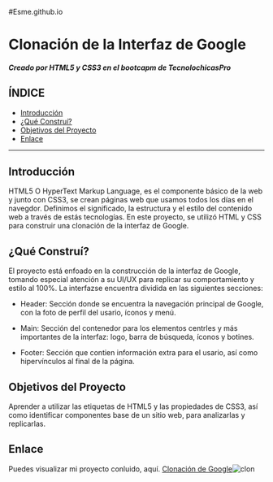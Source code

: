#Esme.github.io
# Clonación de la Interfaz de Google
##### Creado por HTML5 y CSS3 en el bootcapm de TecnolochicasPro

## ÍNDICE
* [Introducción](https://github.com/EsmeTrejo/EsmeTrejo.github.io/blob/main/README.md#introducci%C3%B3n)
* [¿Qué Construí?](https://github.com/EsmeTrejo/EsmeTrejo.github.io/blob/main/README.md#qu%C3%A9-constru%C3%AD)
* [Objetivos del Proyecto](https://github.com/EsmeTrejo/EsmeTrejo.github.io/blob/main/README.md#objetivos-del-proyecto)
* [Enlace](https://github.com/EsmeTrejo/EsmeTrejo.github.io/blob/main/README.md#enlace)

***

##  Introducción
HTML5 O HyperText Markup Language, es el componente básico de la web y junto con CSS3, se crean
páginas web que usamos todos los días en el navegdor. Definimos el significado, la estructura y 
el estilo del contenido web a través de estás tecnologías.
En este proyecto, se utilizó HTML y CSS para construir una clonación de la interfaz de Google.

## ¿Qué Construí?
El proyecto está enfoado en la construcción de la interfaz de Google, tomando especial 
atención a su UI/UX para replicar su comportamiento y estilo al 100%. La interfazse encuentra 
dividida en las siguientes secciones: 

* Header: Sección donde se encuentra la navegación principal de Google, con la foto de perfil
del usario, íconos y menú.

* Main: Sección del contenedor para los elementos centrles y más importantes de la interfaz:
logo, barra de búsqueda, íconos y botines.

* Footer: Sección que contien información extra para el usario, así como hipervínculos al 
final de la página.

## Objetivos del Proyecto
Aprender a utilizar las etiquetas de HTML5 y las propiedades de CSS3, así como identificar
componentes base de un sitio web, para analizarlas y replicarlas.

## Enlace
Puedes visualizar mi proyecto conluido, aquí. 
[Clonación de Google](https://esmetrejo.github.io/)![clon](https://github.com/EsmeTrejo/EsmeTrejo.github.io/assets/131730329/5149b4da-33df-403f-b840-ddad5a4e94d6)
